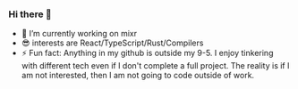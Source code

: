 ### Hi there 👋
- 🔭 I’m currently working on mixr
- :sunglasses: interests are React/TypeScript/Rust/Compilers
- ⚡ Fun fact: Anything in my github is outside my 9-5. I enjoy tinkering with different tech even if I don't complete a full project. The reality is if I am not interested, then I am not going to code outside of work.


<!--
**acyanes/acyanes** is a ✨ _special_ ✨ repository because its `README.md` (this file) appears on your GitHub profile.

Here are some ideas to get you started:

- 🔭 I’m currently working on ...
- 🌱 I’m currently learning ...
- 👯 I’m looking to collaborate on ...
- 🤔 I’m looking for help with ...
- 💬 Ask me about ...
- 📫 How to reach me: ...
- 😄 Pronouns: ...
- ⚡ Fun fact: ...
-->
